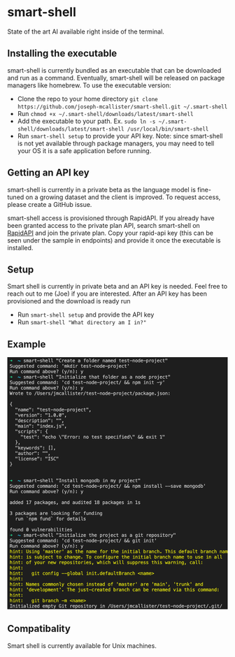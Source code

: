 # smart-shell
State of the art AI available right inside of the terminal.

## Installing the executable
smart-shell is currently bundled as an executable that can be downloaded and run as a command. Eventually, smart-shell will be released on package managers like homebrew. To use the executable version:
- Clone the repo to your home directory `git clone https://github.com/joseph-mcallister/smart-shell.git ~/.smart-shell`
- Run `chmod +x ~/.smart-shell/downloads/latest/smart-shell`
- Add the executable to your path. Ex. `sudo ln -s ~/.smart-shell/downloads/latest/smart-shell /usr/local/bin/smart-shell`
- Run `smart-shell setup` to provide your API key. Note: since smart-shell is not yet available through package managers, you may need to tell your OS it is a safe application before running.

## Getting an API key
smart-shell is currently in a private beta as the language model is fine-tuned on a growing dataset and the client is improved. To request access, please create a GitHub issue. 

smart-shell access is provisioned through RapidAPI. If you already have been granted access to the private plan API, search smart-shell on [RapidAPI](https://rapidapi.com/hub) and join the private plan. Copy your rapid-api key (this can be seen under the sample in endpoints) and provide it once the executable is installed. 

## Setup
Smart shell is currently in private beta and an API key is needed. Feel free to reach out to me (Joe) if you are interested. After an API key has been provisioned and the download is ready run
- Run `smart-shell setup` and provide the API key
- Run `smart-shell "What directory am I in?"`

## Example
![Sample usage](https://raw.githubusercontent.com/joseph-mcallister/smart-shell/main/images/node_sample.png)

## Compatibality
Smart shell is currently available for Unix machines.
